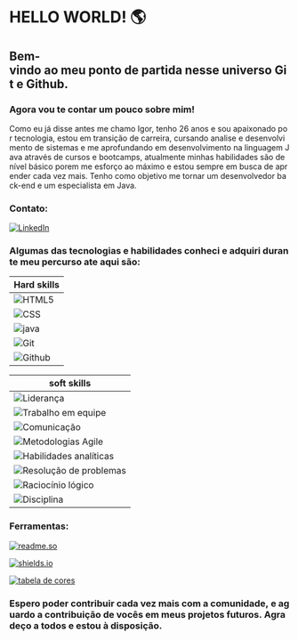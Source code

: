 # HELLO WORLD! 🌎
## Bem-vindo ao meu ponto de partida nesse universo Git e Github. 

### Agora vou te contar um pouco sobre mim!
Como eu já disse antes me chamo Igor, tenho 26 anos e sou apaixonado por tecnologia, estou em transição de carreira, cursando analise e desenvolvimento de sistemas e me aprofundando em desenvolvimento na linguagem Java através de cursos e bootcamps, atualmente minhas habilidades são de nível básico porem me esforço ao máximo e estou sempre em busca de aprender cada vez mais. Tenho como objetivo me tornar um desenvolvedor back-end e um especialista em Java.

### Contato:
[![LinkedIn](https://img.shields.io/badge/LinkedIn-%230000FF)](https://www.linkedin.com/in/igor-francisco-da-silva-115175218/)

### Algumas das tecnologias e habilidades conheci e adquiri durante meu percurso ate aqui são:

|**Hard skills**|
|---------------|
|![HTML5](https://img.shields.io/badge/HTML5-F4A460)|
|![CSS](https://img.shields.io/badge/CSS-%230000FF)|
|![java](https://img.shields.io/badge/Java-%2387CEFA)|
|![Git](https://img.shields.io/badge/GIT-%23D2691E)|
|![Github](https://img.shields.io/badge/Github-%23363636)|

|**soft skills**|
|---------------|
|![Liderança](https://img.shields.io/badge/Lideran%C3%A7a-%23D3D3D3)|
|![Trabalho em equipe](https://img.shields.io/badge/Trabalho%20em%20equipe-%23D3D3D3)|
|![Comunicação](https://img.shields.io/badge/Comunica%C3%A7%C3%A3o-%23D3D3D3)|
|![Metodologias Agile](https://img.shields.io/badge/Metodologias%20Agile-%23D3D3D3)|
|![Habilidades analíticas](https://img.shields.io/badge/Habilidades%20anal%C3%ADticas-%23D3D3D3)|
|![Resolução de problemas](https://img.shields.io/badge/Resolu%C3%A7%C3%A3o%20de%20problemas-%23D3D3D3)|
|![Raciocínio lógico](https://img.shields.io/badge/Racioc%C3%ADnio%20l%C3%B3gico-%23D3D3D3)|
|![Disciplina](https://img.shields.io/badge/Disciplina-%23D3D3D3)|

### Ferramentas:
[![readme.so](https://img.shields.io/badge/readme.so-%237FFFD4)](https://readme.so/pt/)

[![shields.io](https://img.shields.io/badge/shields.io-%23228B22)](https://shields.io/docs)

[![tabela de cores](https://img.shields.io/badge/tabela%20de%20cores-%23FF4500)](https://www.homehost.com.br/blog/tutoriais/tabela-de-cores-html/)

### Espero poder contribuir cada vez mais com a comunidade, e aguardo a contribuição de vocês em meus projetos futuros. Agradeço a todos e estou à disposição.